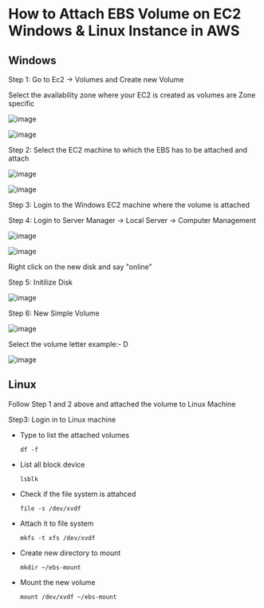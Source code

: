 # How to Attach EBS Volume on EC2 Windows & Linux Instance in AWS
## Windows 
Step 1: Go to Ec2 -> Volumes and Create new Volume

Select the availability zone where your EC2 is created as volumes are Zone specific

![image](https://user-images.githubusercontent.com/17270996/141607695-92932c13-efbf-49c0-be79-2f2d092cd353.png)

![image](https://user-images.githubusercontent.com/17270996/141607649-fa454284-0fed-4d30-a248-3044c4ab86e4.png)

Step 2: Select the EC2 machine to which the EBS has to be attached and attach

![image](https://user-images.githubusercontent.com/17270996/141607807-be98e0b2-b664-4dda-8350-31de75b6b6d5.png)

![image](https://user-images.githubusercontent.com/17270996/141607812-c03c2970-62d8-4abe-9d6e-8e4f121b270b.png)

Step 3: Login to the Windows EC2 machine where the volume is attached

Step 4: Login to Server Manager -> Local Server -> Computer Management

![image](https://user-images.githubusercontent.com/17270996/141607878-bebe1da4-daa4-4413-aad0-b212f515db74.png)

![image](https://user-images.githubusercontent.com/17270996/141607906-375aa920-cf3e-46e4-a1f4-a131a7dd9bbb.png)

Right click on the new disk and say "online"

Step 5: Initilize Disk

![image](https://user-images.githubusercontent.com/17270996/141607941-a9e88c47-5762-49f3-ba65-ac81bf6a3fb2.png)

Step 6: New Simple Volume

![image](https://user-images.githubusercontent.com/17270996/141607963-75e6c66d-376c-4b19-a1c8-a709485e56f9.png)

Select the volume letter example:- D

![image](https://user-images.githubusercontent.com/17270996/141607977-79f6849c-f0fb-46ee-8aa4-efb465b2cc7d.png)

## Linux

Follow Step 1 and 2 above and attached the volume to Linux Machine

Step3: Login in to Linux machine 
  * Type to list the attached volumes

    ```
    df -f
    ```
  * List all block device

    ```
    lsblk
    ```
  * Check if the file system is attahced

    ```
    file -s /dev/xvdf 
    ```
  * Attach it to file system
    ```
    mkfs -t xfs /dev/xvdf 
    ```
  * Create new directory to mount
    ```
    mkdir ~/ebs-mount
    ```
  * Mount the new volume
    ```
    mount /dev/xvdf ~/ebs-mount
    ```












